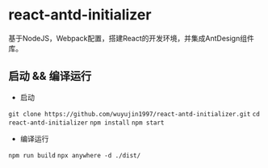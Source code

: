 # react-antd-initializer
基于NodeJS，Webpack配置，搭建React的开发环境，并集成AntDesign组件库。

## 启动 && 编译运行

- 启动

`git clone https://github.com/wuyujin1997/react-antd-initializer.git`
`cd react-antd-initializer`
`npm install`
`npm start`

- 编译运行

`npm run build`
`npx anywhere -d ./dist/`
